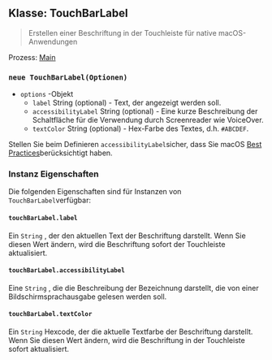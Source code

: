 ## Klasse: TouchBarLabel

> Erstellen einer Beschriftung in der Touchleiste für native macOS-Anwendungen

Prozess: [Main](../glossary.md#main-process)

### `neue TouchBarLabel(Optionen)`

* `options` -Objekt
  * `label` String (optional) - Text, der angezeigt werden soll.
  * `accessibilityLabel` String (optional) - Eine kurze Beschreibung der Schaltfläche für die Verwendung durch Screenreader wie VoiceOver.
  * `textColor` String (optional) - Hex-Farbe des Textes, d.h. `#ABCDEF`.

Stellen Sie beim Definieren `accessibilityLabel`sicher, dass Sie macOS [Best Practices](https://developer.apple.com/documentation/appkit/nsaccessibilitybutton/1524910-accessibilitylabel?language=objc)berücksichtigt haben.

### Instanz Eigenschaften

Die folgenden Eigenschaften sind für Instanzen von `TouchBarLabel`verfügbar:

#### `touchBarLabel.label`

Ein `String` , der den aktuellen Text der Beschriftung darstellt. Wenn Sie diesen Wert ändern, wird die Beschriftung sofort der Touchleiste aktualisiert.

#### `touchBarLabel.accessibilityLabel`

Eine `String` , die die Beschreibung der Bezeichnung darstellt, die von einer Bildschirmsprachausgabe gelesen werden soll.

#### `touchBarLabel.textColor`

Ein `String` Hexcode, der die aktuelle Textfarbe der Beschriftung darstellt. Wenn Sie diesen Wert ändern, wird die Beschriftung in der Touchleiste sofort aktualisiert.
